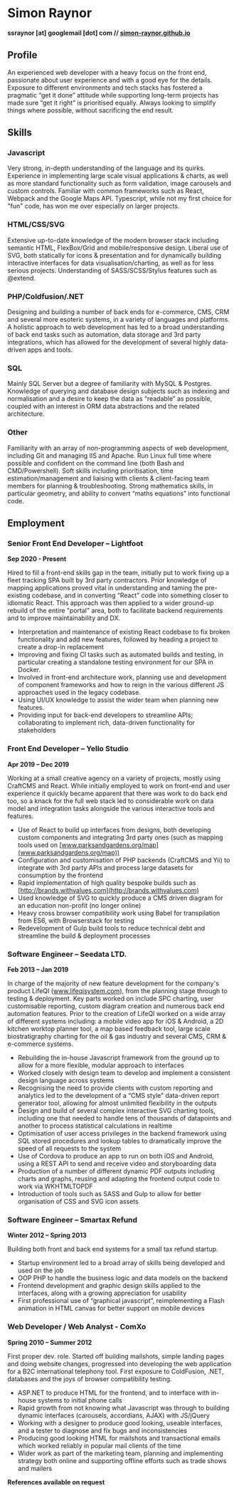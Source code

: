 # Simon Raynor

**ssraynor [at] googlemail [dot] com // [simon-raynor.github.io](https://simon-raynor.github.io)**

## Profile

An experienced web developer with a heavy focus on the front end, passionate about user experience and with a good eye for the details. Exposure to different environments and tech stacks has fostered a pragmatic “get it done” attitude while supporting long-term projects has made sure “get it right” is prioritised equally. Always looking to simplify things where possible, without sacrificing the end result.

## Skills

### Javascript

Very strong, in-depth understanding of the language and its quirks. Experience in implementing large scale visual applications & charts, as well as more standard functionality such as form validation, image carousels and custom controls. Familiar with common frameworks such as React, Webpack and the Google Maps API. Typescript, while not my first choice for "fun" code, has won me over especially on larger projects.

### HTML/CSS/SVG

Extensive up-to-date knowledge of the modern browser stack including semantic HTML, FlexBox/Grid and mobile/responsive design. Liberal use of SVG, both statically for icons & presentation and for dynamically building interactive interfaces for data visualisation/charting, as well as for less serious projects. Understanding of SASS/SCSS/Stylus features such as @extend.

### PHP/Coldfusion/.NET

Designing and building a number of back ends for e-commerce, CMS, CRM and several more esoteric systems, in a variety of languages and platforms. A holistic approach to web development has led to a broad understanding of back end tasks such as automation, data storage and 3rd party integrations, which has allowed for the development of several highly data-driven apps and tools.

### SQL

Mainly SQL Server but a degree of familiarity with MySQL & Postgres. Knowledge of querying and database design subjects such as indexing and normalisation and a desire to keep the data as “readable” as possible, coupled with an interest in ORM data abstractions and the related architecture.

### Other

Familiarity with an array of non-programming aspects of web development, including Git and managing IIS and Apache. Run Linux full time where possible and confident on the command line (both Bash and CMD/Powershell). Soft skills including prioritisation, time estimation/management and liaising with clients & client-facing team members for planning & troubleshooting. Strong mathematics skills, in particular geometry, and ability to convert “maths equations” into functional code.

## Employment

### Senior Front End Developer – Lightfoot

**Sep 2020 - Present**

Hired to fill a front-end skills gap in the team, initially put to work fixing up a fleet tracking SPA built by 3rd party contractors. Prior knowledge of mapping applications proved vital in understanding and taming the pre-existing codebase, and in converting “React” code into something closer to idiomatic React. This approach was then applied to a wider ground-up rebuild of the entire "portal" area, both to facilitate backend requirements and to improve maintainability and DX.

* Interpretation and maintenance of existing React codebase to fix broken functionality and add new features, followed by heading a project to create a drop-in replacement
* Improving and fixing CI tasks such as automated builds and testing, in particular creating a standalone testing environment for our SPA in Docker.
* Involved in front-end architecture work, planning use and development of component frameworks and how to reign in the various different JS approaches used in the legacy codebase.
* Using UI/UX knowledge to assist the wider team when planning new features.
* Providing input for back-end developers to streamline APIs; collaborating to implement rich, data-driven functionality for stakeholders

### Front End Developer – Yello Studio

**Apr 2019 – Dec 2019**

Working at a small creative agency on a variety of projects, mostly using CraftCMS and React. While initially employed to work on front-end and user experience it quickly became apparent that there was work to do back end too, so a knack for the full web stack led to considerable work on data model and integration tasks alongside the various interactive tools and features.

* Use of React to build up interfaces from designs, both developing custom components and integrating 3rd party ones (such as mapping tools used on [www.parksandgardens.org/map](www.parksandgardens.org/map))
* Configuration and customisation of PHP backends (CraftCMS and Yii) to integrate with 3rd party APIs and process large datasets for consumption by the frontend
* Rapid implementation of high quality bespoke builds such as [http://brands.withvalues.com](http://brands.withvalues.com)
* Used knowledge of SVG to quickly produce a CMS driven diagram for an education non-profit (no longer online)
* Heavy cross browser compatibility work using Babel for transpilation from ES6, with Browserstack for testing
* Redevelopment of Gulp build tools to reduce technical debt and streamline the build & deployment processes

### Software Engineer – Seedata LTD.

**Feb 2013 – Jan 2019**

In charge of the majority of new feature development for the company's product LifeQI (www.lifeqisystem.com), from the planning stage through to testing & deployment. Key parts worked on include SPC charting, user customisable reporting, custom diagram creation and numerous back end automation features. Prior to the creation of LifeQI worked on a wide array of different systems including: a mobile video app for iOS & Android, a 2D kitchen worktop planner tool, a map based feedback tool, large scale biostratigraphy charting for the oil & gas industry and several CMS, CRM & e-commerce systems.

* Rebuilding the in-house Javascript framework from the ground up to allow for a more flexible, modular approach to interfaces
* Worked closely with design team to develop and implement a consistent design language across systems
* Recognising the need to provide clients with custom reporting and analytics led to the development of a “CMS style” data-driven report generator tool, allowing for almost unlimited flexibility in the outputs
* Design and build of several complex interactive SVG charting tools, including one that needed to handle tens of thousands of datapoints and another to process statistical calculations in realtime
* Optimisation of user access privileges in the backend framework using SQL stored procedures and lookup tables to dramatically improve the speed of all requests to the system
* Use of Cordova to produce an app to run on both iOS and Android, using a REST API to send and receive video and storyboarding data
* Production of a number of different dynamic PDF outputs including charts and graphs, reusing and adapting the frontend output code to work via WKHTMLTOPDF
* Introduction of tools such as SASS and Gulp to allow for better organisation of CSS and SVG icon assets

### Software Engineer – Smartax Refund

**Winter 2012 – Spring 2013**

Building both front and back end systems for a small tax refund startup.

* Startup environment led to a broad array of skills being developed and used on the job
* OOP PHP to handle the business logic and data models on the backend
* Frontend development and graphic design skills applied to the interfaces, along with a growing appreciation for usability
* First professional use of “graphical javascript”, reimplementing a Flash animation in HTML canvas for better support on mobile devices

### Web Developer / Web Analyst - ComXo

**Spring 2010 – Summer 2012**

First proper dev. role. Started off building mailshots, simple landing pages and doing website changes, progressed into developing the web application for a B2C international telephony tool. First exposure to ColdFusion, .NET, databases and the joys of browser compatibility testing.

* ASP.NET to produce HTML for the frontend, and to interface with in-house systems to initial phone calls
* Rapid growth from not knowing what Javascript was through to building dynamic interfaces (carousels, accordians, AJAX) with JS/jQuery
* Working with a designer to produce good looking, useable interfaces, and a tester to diagnose and fix bugs and inconsistencies
* Producing good looking HTML for mailshots and transactional emails which worked reliably in popular mail clients of the time
* Wider work as part of the marketing team, planning and implementing strategy both online and supporting offline efforts such as trade shows and mailers

**References available on request**
